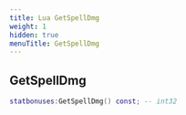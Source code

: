 ```yaml
---
title: Lua GetSpellDmg
weight: 1
hidden: true
menuTitle: GetSpellDmg
---
```

## GetSpellDmg
```lua
statbonuses:GetSpellDmg() const; -- int32
```